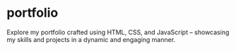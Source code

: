 # portfolio
Explore my portfolio crafted using HTML, CSS, and JavaScript – showcasing my skills and projects in a dynamic and engaging manner.
